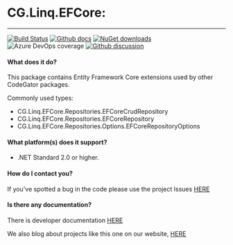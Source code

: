 # CG.Linq.EFCore: 
---
[![Build Status](https://dev.azure.com/codegator/CG.Linq.EFCore/_apis/build/status/CodeGator.CG.Linq.EFCore?branchName=master)](https://dev.azure.com/codegator/CG.Linq.EFCore/_build/latest?definitionId=38&branchName=master)
[![Github docs](https://img.shields.io/static/v1?label=Documentation&message=online&color=blue)](https://codegator.github.io/CG.Linq.EFCore/index.html)
[![NuGet downloads](https://img.shields.io/nuget/dt/CG.Linq.EFCore.svg?style=flat)](https://nuget.org/packages/CG.Linq.EFCore)
![Azure DevOps coverage](https://img.shields.io/azure-devops/coverage/codegator/CG.Linq.EFCore/38)
[![Github discussion](https://img.shields.io/badge/Discussion-online-blue)](https://github.com/CodeGator/CG.Linq.EFCore/discussions)

#### What does it do?
This package contains Entity Framework Core extensions used by other CodeGator packages.

Commonly used types:
* CG.Linq.EFCore.Repositories.EFCoreCrudRepository
* CG.Linq.EFCore.Repositories.EFCoreRepository
* CG.Linq.EFCore.Repositories.Options.EFCoreRepositoryOptions

#### What platform(s) does it support?
* .NET Standard 2.0 or higher.

#### How do I contact you?
If you've spotted a bug in the code please use the project Issues [HERE](https://github.com/CodeGator/CG.Linq.EFCore/issues)

#### Is there any documentation?
There is developer documentation [HERE](https://codegator.github.io/CG.Linq.EFCore/)

We also blog about projects like this one on our website, [HERE](http://www.codegator.com)
